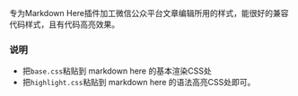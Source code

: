 专为Markdown Here插件加工微信公众平台文章编辑所用的样式，能很好的兼容代码样式，且有代码高亮效果。

### 说明

* 把`base.css`粘贴到 markdown here 的基本渲染CSS处
* 把`highlight.css`粘贴到 markdown here 的语法高亮CSS处即可。


